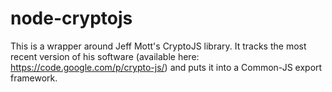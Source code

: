 # node-cryptojs

This is a wrapper around Jeff Mott's CryptoJS library.  It tracks the most
recent version of his software (available here: https://code.google.com/p/crypto-js/)
and puts it into a Common-JS export framework.
